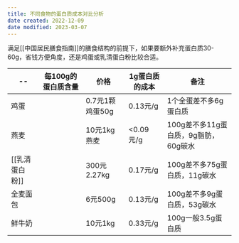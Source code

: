 ```yaml
---
title: 不同食物的蛋白质成本对比分析
date created: 2022-12-09
date modified: 2023-03-07
---
```


满足[[中国居民膳食指南]]的膳食结构的前提下，如果要额外补充蛋白质30-60g，省钱方便角度，还是鸡蛋或乳清蛋白粉比较合适。

| --             | 每100g的蛋白质含量 | 价格            | 1g蛋白质的成本 | 备注                                     |
| -------------- | ------------------ | --------------- | -------------- | ---------------------------------------- |
| 鸡蛋           |                    | 0.7元1颗鸡蛋50g | 0.13元/g       | 1个全蛋差不多6g蛋白质                    |
| 燕麦           |                    | 10元1kg燕麦     | <0.09元/g      | 100g差不多11g蛋白质，9g脂肪，60g碳水     |
| [[乳清蛋白粉]] |                    | 300元2.27kg     | 0.17元/g       | 100g差不多75g蛋白质，11g碳水             |
| 全麦面包       |                    | 6元500g         | 0.13元/g       | 100g差不多9g蛋白质，53g碳水              |
| 鲜牛奶         |                    | 10元1kg         | 0.33元/g               | 100g一般3.5g蛋白质                       |
